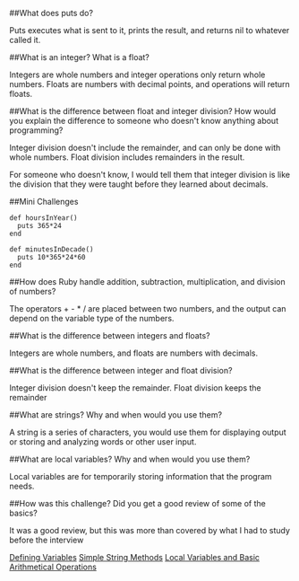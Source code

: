 ##What does puts do?

Puts executes what is sent to it, prints the result, and returns nil to whatever called it.

##What is an integer? What is a float?

Integers are whole numbers and integer operations only return whole numbers. Floats are numbers with decimal points, and operations will return floats.

##What is the difference between float and integer division? How would you explain the difference to someone who doesn't know anything about programming?

Integer division doesn't include the remainder, and can only be done with whole numbers. Float
division includes remainders in the result.

For someone who doesn't know, I would tell them that integer division is like the division that they were taught before they learned about decimals.

##Mini Challenges

```
def hoursInYear()
  puts 365*24
end

def minutesInDecade()
  puts 10*365*24*60
end
```

##How does Ruby handle addition, subtraction, multiplication, and division of numbers?

The operators + - * / are placed between two numbers, and the output can depend on the variable type of the numbers.

##What is the difference between integers and floats?

Integers are whole numbers, and floats are numbers with decimals.

##What is the difference between integer and float division?

Integer division doesn't keep the remainder. Float division keeps the remainder

##What are strings? Why and when would you use them?

A string is a series of characters, you would use them for displaying output or storing and analyzing words or other user input.

##What are local variables? Why and when would you use them?

Local variables are for temporarily storing information that the program needs.

##How was this challenge? Did you get a good review of some of the basics?

It was a good review, but this was more than covered by what I had to study before the interview

[Defining Variables](defining-variables.rb)
[Simple String Methods](simple-string.rb)
[Local Variables and Basic Arithmetical Operations](basic-math.rb)
